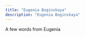 ```yaml
---
title: "Eugenia Boginskaya"
description: "Eugenia Boginskaya"
---
```

A few words from Eugenia
